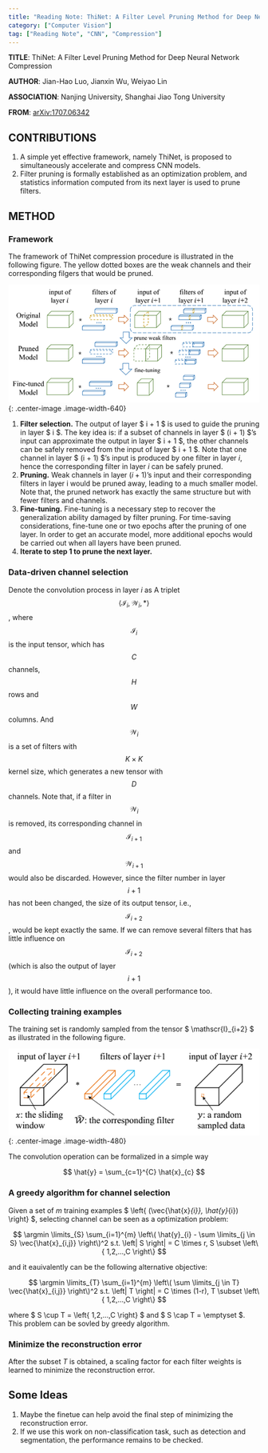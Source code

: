```yaml
---
title: "Reading Note: ThiNet: A Filter Level Pruning Method for Deep Neural Network Compression"
category: ["Computer Vision"]
tag: ["Reading Note", "CNN", "Compression"]
---
```


**TITLE**: ThiNet: A Filter Level Pruning Method for Deep Neural Network Compression

**AUTHOR**: Jian-Hao Luo, Jianxin Wu, Weiyao Lin

**ASSOCIATION**: Nanjing University, Shanghai Jiao Tong University

**FROM**: [arXiv:1707.06342](https://arxiv.org/abs/1707.06342)

## CONTRIBUTIONS ##

1. A simple yet effective framework, namely ThiNet, is proposed to simultaneously accelerate and compress CNN models.
2. Filter pruning is formally established as an optimization problem, and statistics information computed from its next layer is used to prune filters.

## METHOD ##

### Framework ###

The framework of ThiNet compression procedure is illustrated in the following figure. The yellow dotted boxes are the weak channels and their corresponding filgers that would be pruned.

![Framework](https://raw.githubusercontent.com/joshua19881228/my_blogs/master/Computer_Vision/Reading_Note/figures/Reading_Note_20170803_ThiNet_0.png "Framework"){: .center-image .image-width-640}

1. **Filter selection.** The output of layer $ i + 1 $ is used to guide the pruning in layer $ i $. The key idea is: if a subset of channels in layer $ (i + 1) $’s input can approximate the output in layer $ i + 1 $, the other channels can be safely removed from the input of layer $ i + 1 $. Note that one channel in layer $ (i + 1) $’s input is produced by one filter in layer $i$, hence the corresponding filter in layer $i$ can be safely pruned.
2. **Pruning.** Weak channels in layer $(i + 1)$’s input and their corresponding filters in layer i would be pruned away, leading to a much smaller model. Note that, the pruned network has exactly the same structure but with fewer filters and channels.
3. **Fine-tuning.** Fine-tuning is a necessary step to recover the generalization ability damaged by filter pruning. For time-saving considerations, fine-tune one or two epochs after the pruning of one layer. In order to get an accurate model, more additional epochs would be carried out when all layers have been pruned.
4. **Iterate to step 1 to prune the next layer.**

### Data-driven channel selection ###

Denote the convolution process in layer $i$ as A triplet $$ \left \langle \mathscr{I}_{i}, \mathscr{W}_{i}, * \right \rangle $$, where $$ \mathscr{I}_{i} $$ is the input tensor, which has $$ C $$ channels, $$ H $$ rows and $$ W $$ columns. And $$ \mathscr{W}_{i} $$ is a set of filters with $$ K \times K $$ kernel size, which generates a new tensor with $$ D $$ channels. Note that, if a filter in $$ \mathscr{W}_{i} $$ is removed, its corresponding channel in $$ \mathscr{I}_{i+1} $$ and $$ \mathscr{W}_{i+1} $$ would also be discarded. However, since the filter number in layer $$ i + 1 $$ has not been changed, the size of its output tensor, i.e., $$ \mathscr{I}_{i+2} $$, would be kept exactly the same. If we can remove several filters that has little influence on $$ \mathscr{I}_{i+2} $$ (which is also the output of layer $$i + 1$$), it would have little influence on the overall performance too.

### Collecting training examples ###

The training set is randomly sampled from the tensor $ \mathscr{I}_{i+2} $ as illustrated in the following figure.

![Sampling](https://raw.githubusercontent.com/joshua19881228/my_blogs/master/Computer_Vision/Reading_Note/figures/Reading_Note_20170803_ThiNet_1.png "Sampling"){: .center-image .image-width-480}

The convolution operation can be formalized in a simple way

$$ \hat{y} = \sum_{c=1}^{C} \hat{x}_{c} $$

### A greedy algorithm for channel selection ###

Given a set of $m$ training examples $ \left\{ (\vec{\hat{x}_{i}}, \hat{y}_{i}) \right\} $, selecting channel can be seen as a optimization problem:

$$ \argmin \limits_{S} \sum_{i=1}^{m} \left\( \hat{y}_{i} - \sum \limits_{j \in S} \vec{\hat{x}_{i,j}} \right\)^2 s.t. \left| S \right| =  C \times r, S \subset \left\{ 1,2,...,C \right\} $$

and it eauivalently can be the following alternative objective:

$$ \argmin \limits_{T} \sum_{i=1}^{m} \left\( \sum \limits_{j \in T} \vec{\hat{x}_{i,j}} \right\)^2 s.t. \left| T \right| =  C \times (1-r), T \subset \left\{ 1,2,...,C \right\} $$

where $ S \cup T = \left\{ 1,2,...,C \right\} $ and $ S \cap T = \emptyset $. This problem can be sovled by greedy algorithm.

### Minimize the reconstruction error ###

After the subset $T$ is obtained, a scaling factor for each filter weights is learned to minimize the reconstruction error. 

## Some Ideas ##

1. Maybe the finetue can help avoid the final step of minimizing the reconstruction error.
2. If we use this work on non-classification task, such as detection and segmentation, the performance remains to be checked.